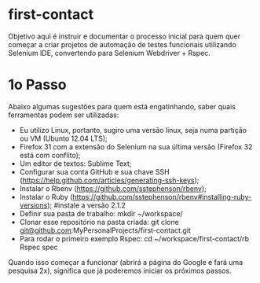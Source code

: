 first-contact
=============

Objetivo aqui é instruir e documentar o processo inicial para quem quer começar a criar projetos de automação de testes funcionais utilizando Selenium IDE, convertendo para Selenium Webdriver + Rspec.

1o Passo
========

Abaixo algumas sugestões para quem está engatinhando, saber quais ferramentas podem ser utilizadas:

- Eu utilizo Linux, portanto, sugiro uma versão linux, seja numa partição ou VM (Ubunto 12.04 LTS);
- Firefox 31 com a extensão do Selenium na sua última versão (Firefox 32 está com conflito);
- Um editor de textos: Sublime Text;
- Configurar sua conta GitHub e sua chave SSH (https://help.github.com/articles/generating-ssh-keys);
- Instalar o Rbenv (https://github.com/sstephenson/rbenv);
- Instalar o Ruby (https://github.com/sstephenson/rbenv#installing-ruby-versions); #instale a versão 2.1.2
- Definir sua pasta de trabalho: mkdir ~/workspace/
- Clonar esse repositório na pasta criada: git clone git@github.com:MyPersonalProjects/first-contact.git
- Para rodar o primeiro exemplo Rspec:
	cd ~/workspace/first-contact/rb
	Rspec spec

Quando isso começar a funcionar (abrirá a página do Google e fará uma pesquisa 2x), significa que já poderemos iniciar os próximos passos.